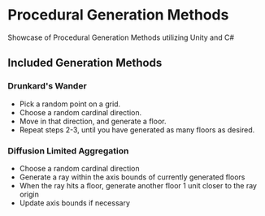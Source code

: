 # Procedural Generation Methods
 Showcase of Procedural Generation Methods utilizing Unity and C#

## Included Generation Methods
### Drunkard's Wander
- Pick a random point on a grid.
- Choose a random cardinal direction.
- Move in that direction, and generate a floor.
- Repeat steps 2-3, until you have generated as many floors as desired.

### Diffusion Limited Aggregation
- Choose a random cardinal direction
- Generate a ray within the axis bounds of currently generated floors
- When the ray hits a floor, generate another floor 1 unit closer to the ray origin
- Update axis bounds if necessary

